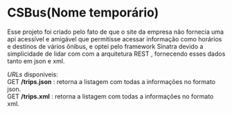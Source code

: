 CSBus(Nome temporário)
=====

Esse projeto foi criado pelo fato de que o site da empresa não fornecia uma api acessível e amigável que permitisse acessar informação como horários e destinos de vários ônibus, e optei pelo framework Sinatra devido a simplicidade de lidar com com a arquitetura REST , fornecendo esses dados tanto em json e xml.

*URLs* disponiveis:<br/>
GET **/trips.json** : retorna a listagem com todas a informações no formato json.<br/>
GET **/trips.xml** : retorna a listagem com todas a informações no formato xml.<br/>
